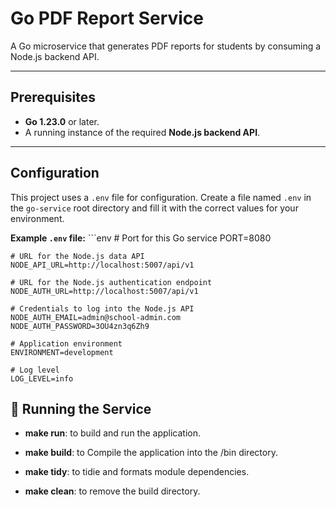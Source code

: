 # Go PDF Report Service

A Go microservice that generates PDF reports for students by consuming a Node.js backend API.

---

## Prerequisites

* **Go 1.23.0** or later.
* A running instance of the required **Node.js backend API**.

---

## Configuration

This project uses a `.env` file for configuration. Create a file named `.env` in the `go-service` root directory and fill it with the correct values for your environment.

**Example `.env` file:**
    ```env
    # Port for this Go service
    PORT=8080

    # URL for the Node.js data API
    NODE_API_URL=http://localhost:5007/api/v1

    # URL for the Node.js authentication endpoint
    NODE_AUTH_URL=http://localhost:5007/api/v1

    # Credentials to log into the Node.js API
    NODE_AUTH_EMAIL=admin@school-admin.com
    NODE_AUTH_PASSWORD=3OU4zn3q6Zh9

    # Application environment
    ENVIRONMENT=development

    # Log level
    LOG_LEVEL=info

## 🚀 Running the Service 

* **make run**:   to build and run the application.

* **make build**: to Compile the application into the /bin directory.

* **make tidy**:  to tidie and formats module dependencies.

* **make clean**: to remove the build directory.